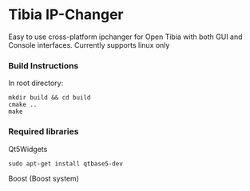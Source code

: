 # Tibia IP-Changer

Easy to use cross-platform ipchanger for Open Tibia with both GUI and Console interfaces. Currently supports linux only

### Build Instructions
In root directory:
```
mkdir build && cd build
cmake ..
make
```

### Required libraries
Qt5Widgets<br />
```
sudo apt-get install qtbase5-dev
```
Boost (Boost system)
